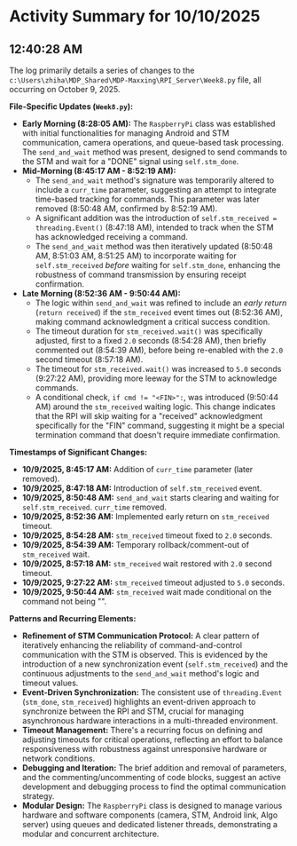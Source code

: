 # Activity Summary for 10/10/2025

## 12:40:28 AM
The log primarily details a series of changes to the `c:\Users\zhiha\MDP_Shared\MDP-Maxxing\RPI_Server\Week8.py` file, all occurring on October 9, 2025.

**File-Specific Updates (`Week8.py`):**

*   **Early Morning (8:28:05 AM):** The `RaspberryPi` class was established with initial functionalities for managing Android and STM communication, camera operations, and queue-based task processing. The `send_and_wait` method was present, designed to send commands to the STM and wait for a "DONE" signal using `self.stm_done`.
*   **Mid-Morning (8:45:17 AM - 8:52:19 AM):**
    *   The `send_and_wait` method's signature was temporarily altered to include a `curr_time` parameter, suggesting an attempt to integrate time-based tracking for commands. This parameter was later removed (8:50:48 AM, confirmed by 8:52:19 AM).
    *   A significant addition was the introduction of `self.stm_received = threading.Event()` (8:47:18 AM), intended to track when the STM has acknowledged receiving a command.
    *   The `send_and_wait` method was then iteratively updated (8:50:48 AM, 8:51:03 AM, 8:51:25 AM) to incorporate waiting for `self.stm_received` *before* waiting for `self.stm_done`, enhancing the robustness of command transmission by ensuring receipt confirmation.
*   **Late Morning (8:52:36 AM - 9:50:44 AM):**
    *   The logic within `send_and_wait` was refined to include an *early return* (`return received`) if the `stm_received` event times out (8:52:36 AM), making command acknowledgment a critical success condition.
    *   The timeout duration for `stm_received.wait()` was specifically adjusted, first to a fixed `2.0` seconds (8:54:28 AM), then briefly commented out (8:54:39 AM), before being re-enabled with the `2.0` second timeout (8:57:18 AM).
    *   The timeout for `stm_received.wait()` was increased to `5.0` seconds (9:27:22 AM), providing more leeway for the STM to acknowledge commands.
    *   A conditional check, `if cmd != "<FIN>":`, was introduced (9:50:44 AM) around the `stm_received` waiting logic. This change indicates that the RPI will skip waiting for a "received" acknowledgment specifically for the "FIN" command, suggesting it might be a special termination command that doesn't require immediate confirmation.

**Timestamps of Significant Changes:**

*   **10/9/2025, 8:45:17 AM:** Addition of `curr_time` parameter (later removed).
*   **10/9/2025, 8:47:18 AM:** Introduction of `self.stm_received` event.
*   **10/9/2025, 8:50:48 AM:** `send_and_wait` starts clearing and waiting for `self.stm_received`. `curr_time` removed.
*   **10/9/2025, 8:52:36 AM:** Implemented early return on `stm_received` timeout.
*   **10/9/2025, 8:54:28 AM:** `stm_received` timeout fixed to `2.0` seconds.
*   **10/9/2025, 8:54:39 AM:** Temporary rollback/comment-out of `stm_received` wait.
*   **10/9/2025, 8:57:18 AM:** `stm_received` wait restored with `2.0` second timeout.
*   **10/9/2025, 9:27:22 AM:** `stm_received` timeout adjusted to `5.0` seconds.
*   **10/9/2025, 9:50:44 AM:** `stm_received` wait made conditional on the command not being "<FIN>".

**Patterns and Recurring Elements:**

*   **Refinement of STM Communication Protocol:** A clear pattern of iteratively enhancing the reliability of command-and-control communication with the STM is observed. This is evidenced by the introduction of a new synchronization event (`self.stm_received`) and the continuous adjustments to the `send_and_wait` method's logic and timeout values.
*   **Event-Driven Synchronization:** The consistent use of `threading.Event` (`stm_done`, `stm_received`) highlights an event-driven approach to synchronize between the RPI and STM, crucial for managing asynchronous hardware interactions in a multi-threaded environment.
*   **Timeout Management:** There's a recurring focus on defining and adjusting timeouts for critical operations, reflecting an effort to balance responsiveness with robustness against unresponsive hardware or network conditions.
*   **Debugging and Iteration:** The brief addition and removal of parameters, and the commenting/uncommenting of code blocks, suggest an active development and debugging process to find the optimal communication strategy.
*   **Modular Design:** The `RaspberryPi` class is designed to manage various hardware and software components (camera, STM, Android link, Algo server) using queues and dedicated listener threads, demonstrating a modular and concurrent architecture.